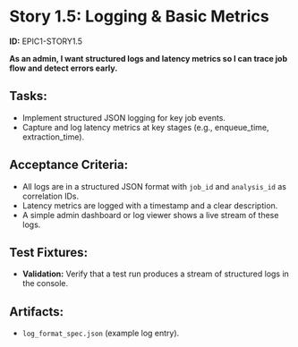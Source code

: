# Story 1.5: Logging & Basic Metrics

**ID:** EPIC1-STORY1.5

**As an admin, I want structured logs and latency metrics so I can trace job flow and detect errors early.**

## Tasks:
* Implement structured JSON logging for key job events.
* Capture and log latency metrics at key stages (e.g., enqueue_time, extraction_time).

## Acceptance Criteria:
* All logs are in a structured JSON format with `job_id` and `analysis_id` as correlation IDs.
* Latency metrics are logged with a timestamp and a clear description.
* A simple admin dashboard or log viewer shows a live stream of these logs.

## Test Fixtures:
* **Validation:** Verify that a test run produces a stream of structured logs in the console.

## Artifacts:
* `log_format_spec.json` (example log entry).
